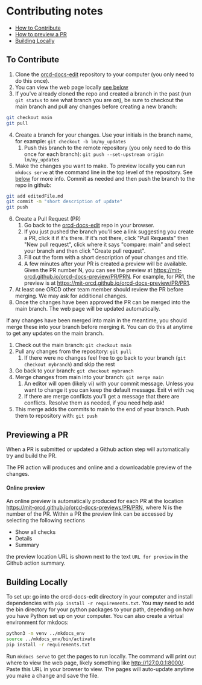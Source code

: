 # Contributing notes 

   * [How to Contribute](#to-contribute)
   * [How to preview a PR](contributing.md#previewing-a-pr)
   * [Building Locally](#building-locally)

## To Contribute

1. Clone the [orcd-docs-edit](https://github.com/mit-orcd/orcd-docs-edit) repository to your computer (you only need to do this once).
2. You can view the web page locally [see below](#building-locally)
3. If you've already cloned the repo and created a branch in the past (run `git status` to see what branch you are on), be sure to checkout the main branch and pull any changes before creating a new branch:
```bash
git checkout main
git pull
```
4. Create a branch for your changes. Use your initials in the branch name, for example: `git checkout -b lm/my_updates`
    1. Push this branch to the remote repository (you only need to do this once for each branch): `git push --set-upstream origin lm/my_updates`
5. Make the changes you want to make. To preview locally you can run `mkdocs serve` at the command line in the top level of the repository. See [below](#building-locally) for more info. Commit as needed and then push the branch to the repo in github:
```bash
git add editedFile.md
git commit -m "short description of update"
git push
```
6. Create a Pull Request (PR)
    1. Go back to the [orcd-docs-edit](https://github.com/mit-orcd/orcd-docs-edit) repo in your browser.
    2. If you just pushed the branch you'll see a link suggesting you create a PR, click it if it's there. If it's not there, click "Pull Requests" then "New pull request", click where it says "compare: main" and select your branch and then click "Create pull request".
    3. Fill out the form with a short description of your changes and title.
    4. A few minutes after your PR is created a preview will be available. Given the PR number N, you can see the preview at https://mit-orcd.github.io/orcd-docs-preview/PR/PRN. For example, for PR1, the preview is at https://mit-orcd.github.io/orcd-docs-preview/PR/PR1.
7. At least one ORCD other team member should review the PR before merging. We may ask for additional changes.
8. Once the changes have been approved the PR can be merged into the main branch. The web page will be updated automatically.

If any changes have been merged into main in the meantime, you should merge these into your branch before merging it. You can do this at anytime to get any updates on the main branch.
1. Check out the main branch: `git checkout main`
2. Pull any changes from the repository: `git pull`
    1. If there were no changes feel free to go back to your branch (`git checkout mybranch`) and skip the rest
3. Go back to your branch: `git checkout mybranch`
4. Merge changes from main into your branch: `git merge main`
    1. An editor will open (likely vi) with your commit message. Unless you want to change it you can keep the default message. Exit vi with `:wq`
    2. If there are merge conflicts you'll get a message that there are conflicts. Resolve them as needed, if you need help ask!
5. This merge adds the commits to main to the end of your branch. Push them to repository with: `git push`

## Previewing a PR

When a PR is submitted or updated a Github action step will automatically try and build the PR. 

The PR action will produces and online and a downloadable preview of the changes.

#### Online preview
An online preview is automatically produced for each PR at the location https://mit-orcd.github.io/orcd-docs-previews/PR/PRN, where
N is the number of the PR. Within a PR the preview link can be accessed by selecting the following sections
   * Show all checks
   * Details
   * Summary

the preview location URL is shown next to the text `URL for preview` in the Github action summary.

## Building Locally

To set up: go into the orcd-docs-edit directory in your computer and install dependencies with `pip install -r requirements.txt`. You may need to add the bin directory for your python packages to your path, depending on how you have Python set up on your computer. You can also create a virtual environment for mkdocs:

```bash
python3 -m venv ../mkdocs_env
source ../mkdocs_env/bin/activate
pip install -r requirements.txt
```

Run `mkdocs serve` to get the pages to run locally. The command will print out where to view the web page, likely something like http://127.0.0.1:8000/. Paste this URL in your browser to view. The pages will auto-update anytime you make a change and save the file.


